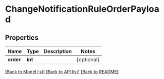 # ChangeNotificationRuleOrderPayload

## Properties
Name | Type | Description | Notes
------------ | ------------- | ------------- | -------------
**order** | **int** |  | [optional] 

[[Back to Model list]](../README.md#documentation-for-models) [[Back to API list]](../README.md#documentation-for-api-endpoints) [[Back to README]](../README.md)


